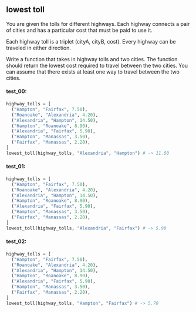 ## lowest toll

You are given the tolls for different highways. Each highway connects a pair of cities and has a
particular cost that must be paid to use it.

Each highway toll is a triplet (cityA, cityB, cost). Every highway can be traveled in either
direction.

Write a function that takes in highway tolls and two cities. The function should return the lowest
cost required to travel between the two cities. You can assume that there exists at least one way to
travel between the two cities.

#### test_00:

```python
highway_tolls = [
  ("Hampton", "Fairfax", 7.50),
  ("Roanoake", "Alexandria", 4.20),
  ("Alexandria", "Hampton", 14.50),
  ("Hampton", "Roanoake", 8.90),
  ("Alexandria", "Fairfax", 5.90),
  ("Hampton", "Manassas", 3.50),
  ("Fairfax", "Manassas", 2.20),
]
lowest_toll(highway_tolls, "Alexandria", "Hampton") # -> 11.60
```

#### test_01:

```python
highway_tolls = [
  ("Hampton", "Fairfax", 7.50),
  ("Roanoake", "Alexandria", 4.20),
  ("Alexandria", "Hampton", 14.50),
  ("Hampton", "Roanoake", 8.90),
  ("Alexandria", "Fairfax", 5.90),
  ("Hampton", "Manassas", 3.50),
  ("Fairfax", "Manassas", 2.20),
]
lowest_toll(highway_tolls, "Alexandria", "Fairfax") # -> 5.90
```

#### test_02:

```python
highway_tolls = [
  ("Hampton", "Fairfax", 7.50),
  ("Roanoake", "Alexandria", 4.20),
  ("Alexandria", "Hampton", 14.50),
  ("Hampton", "Roanoake", 8.90),
  ("Alexandria", "Fairfax", 5.90),
  ("Hampton", "Manassas", 3.50),
  ("Fairfax", "Manassas", 2.20),
]
lowest_toll(highway_tolls, "Hampton", "Fairfax") # -> 5.70
```